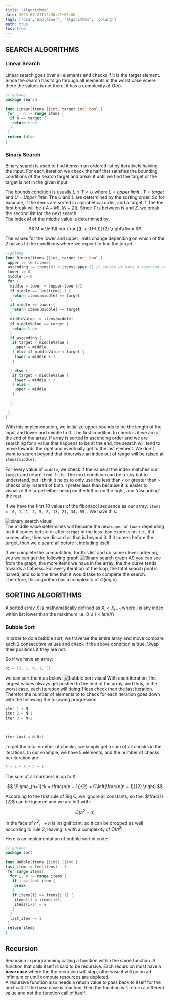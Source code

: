 ```yaml
---
title: "Algorithms"
date: 2023-07-21T12:50:21+03:00
tags: ['dsa','explainer', 'algorithms', 'golang']
math: true
toc: true
---
```


## SEARCH ALGORITHMS

### Linear Search

Linear search goes over all elements and checks if it is the target element.  
Since the search has to go through all elements in the worst case where there the values is not there, it has a complexity of $O(n)$.

```go
// golang
package search

func Linear(items []int, target int) bool {
 for _, n := range items {
  if n == target {
   return true
  }
 }
 return false
}

```

### Binary Search

Binary search is used to find items in an ordered list by iteratively halving the input. For each iteration we check the half that satisfies the bounding conditions of the search target and break it until we find the target or the target is not in the given input.

The bounds condition is usually $L \le T \lt U$ where $L=upper\ limit$ ,$\ T=target$ and $U=Upper\ limit$. The $U$ and $L$ are determined by the sorting order. So for example, if the items are sorted in alphabetical order, and a target $T$, the the first break will be $([A - M], [N - Z])$. Since $T$ is between $N$ and $Z$, we break the second list for the next search.  
The index $M$ of the middle value is determined by:

$$ M = \left\lfloor \frac{(L + (U-L))}{2} \right\rfloor $$

The values for the lower and upper limits change depending on which of the 2 halves fit the conditions where we expect to find the target.

```go
//golang
func Binary(items []int, target int) bool {
 upper := len(items)
 ascending := items[0] < items[upper-1] // incase we have a reversed array
 lower := 0
 middle := 0
 for {
  middle = lower + (upper-lower)/2
  if middle == len(items)-1 {
   return items[middle] == target
  }
  if middle == lower {
   return items[middle] == target
  }
  middleValue := items[middle]
  if middleValue == target {
   return true
  }
  if ascending {
   if target < middleValue {
    upper = middle
   } else if middleValue < target {
    lower = middle + 1
   }

  } else {
   if target < middleValue {
    lower = middle + 1
   } else {
    upper = middle
   }

  }

 }
}


```

With this implementation, we initialize upper bounds to be the length of the input and lower and middle to 0.
The first condition to check is if we are at the end of the array. If array is sorted in ascending order and we are searching for a value that happens to be at the end, the search will tend to move towards the right and eventually get to the last element. We don't want to search beyond that otherwise an index out of range will be raised at `items[middle]`.

For every value of `middle`, we check if the value at the index matches our `target` and return `true` if it is. The next condition can be tricky but to understand, but I think it helps to only use the less than `<` or greater than `>` checks only instead of both. I prefer less than because it is easier to visualize the target either being on the left or on the right, and 'discarding' the rest.

If we have the first 10 values of the fibonacci sequence as our array:
`items = [0, 1, 1, 2, 5, 8, 13, 21, 34, 55]`. We have this:

![binary search visual](/binary_search_visual.png)  
The middle value determines will become the new `upper` or `lower` depending on if it comes before or after `target` in the less than expression. i.e., if it comes after, then we discard all that is beyond it. If it comes before the target, then we discard all before it including itself.

If we complete the computation, for this list and do some clever ordering, you we can get the following graph
![Binary search graph](/binary_search_graph.png)
AS you can see from the graph, the more items we have in the array, the the curve tends towards a flatness. For every iteration of the loop, the total search pool is halved, and so is the time that it would take to complete the search.
Therefore, this algorithm has a complexity of $O(log\ n)$.

## SORTING ALGORITHMS

A sorted array $X$ is mathematically defined as $X_i\lt X_{i+1}$  where $i$ is any index within list lower than the maximum i.e. $0 \le i \lt len(X)$

### Bubble Sort

In order to do a bubble sort, we traverse the entire array and move compare each 2 consecutive values and check if the above condition is true. Swap their positions if they are not.

So if we have an array:

```go
pi = [3, 1, 4, 1, 5]
```

we can sort them as below:
![bubble sort visual](/bubble-sort-visual.png)
With each iteration, the largest values always get pushed to the end of the array, and thus, in the worst case, each iteration will doing 1 less check than the last iteration. Therefor the number of elements to to check for each iteration goes down with the following the following progression:

```go
iter 1 = N
iter 2 = N-1
iter 3 = N-2
 .
 .
 .
iter Last = N-N+1
```

To get the total number of checks, we simply get a sum of all checks in the iterations. In our example, we have 5 elements, and the number of checks per iteration are:

```go
5 + 4 + 3 + 2 + 1
```

The sum of all numbers in up to $K$:

$$ \Sigma_{n=1}^k = \frac{n(n + 1)}{2} = O\left(\frac{n(n + 1)}{2} \right) $$

According to the first rule of Big O, we ignore all constants, so the: $\frac{1}{2}$ can be ignored and we are left with:

$$ O(n^2 + n) $$

In the face of $n^2$, $\ + n$ is insignificant, so it can be dropped as well according to rule 2, leaving is with a complexity of
$O(n^2)$

Here is an implementation of bubble sort in code:

```go
// golang
package sort

func Bubble(items []int) []int {
last_item := len(items) - 1
 for range items{
  for i, v := range items {
   if i == last_item {
    break
   }
   if items[i] >= items[i+1] {
    items[i] = items[i+1]
    items[i+1] = v
   }
  }
  last_item -= 1
 }
 return items
}

```

## Recursion

Recursion in programming calling a function within the same function. A function that calls itself is said to be recursive. Each recursion must have a **base case** where the the recursion will stop, otherwise it will go on ad infinitum or until compute resources are depleted.  
A recursive function also needs a return value to pass back to itself for the next call. If the base case is reached, then the function will return a different value and not the function call of itself.
